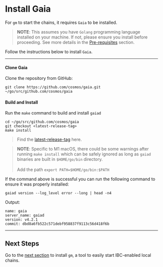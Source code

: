 # Install Gaia

For `gm` to start the chains, it requires `Gaia` to be installed.

> __NOTE__: This assumes you have `Golang` programming language installed on 
> your machine. If not, please ensure you install before proceeding. See 
> more details in the [Pre-requisites](../../quick-start/pre-requisites.md#2-golang) section.

Follow the instructions below to install `Gaia`.

---

#### Clone Gaia

Clone the repository from GitHub:

```shell
git clone https://github.com/cosmos/gaia.git ~/go/src/github.com/cosmos/gaia
```

#### Build and Install

Run the `make` command to build and install `gaiad`

```shell
cd ~/go/src/github.com/cosmos/gaia
git checkout <latest-release-tag> 
make install
```
> Find the [latest-release-tag](https://github.com/cosmos/gaia/releases) here.

>__NOTE__: Specific to M1 macOS, there could be some warnings after running `make install` which can be safely ignored as long as `gaiad` binaries are built in `$HOME/go/bin` directory.
><br /><br />Add the path `export PATH=$HOME/go/bin:$PATH`

If the command above is successful you can run the following command to ensure it was properly installed:

```shell
gaiad version --log_level error --long | head -n4
```
Output:
```shell
name: gaia
server_name: gaiad
version: v4.2.1
commit: dbd8a6fb522c571debf958837f9113c56d418f6b
```

---

## Next Steps

Go to the [next section](./gaiad-manager.md) to install `gm`, a tool to easily start IBC-enabled local chains.